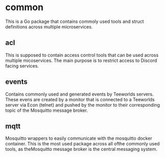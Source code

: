 # common

This is a Go package that contains commoly used tools and struct definitions across multiple microservices.

## acl

This is supposed to contain access control tools that can be used across multiple micoservices.
The main purpose is to restrict access to Discord facing services.

## events

Contains commonly used and generated events by Teeworlds servers.
These evens are created by a monitor that is connected to a Teeworlds server via Econ (telnet) and pushed by the monitor to their corresponding topic of the Mosquitto message broker.

## mqtt

Mosquitto wrappers to easily communicate with the mosquitto docker container.
This is the most used package across all ofthe commonly used tools, as theMosquitto message broker is the central messaging system.